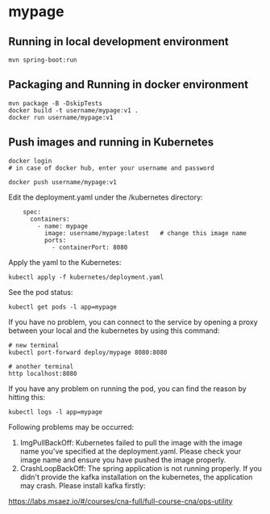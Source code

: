 # mypage

## Running in local development environment

```
mvn spring-boot:run
```

## Packaging and Running in docker environment

```
mvn package -B -DskipTests
docker build -t username/mypage:v1 .
docker run username/mypage:v1
```

## Push images and running in Kubernetes

```
docker login 
# in case of docker hub, enter your username and password

docker push username/mypage:v1
```

Edit the deployment.yaml under the /kubernetes directory:
```
    spec:
      containers:
        - name: mypage
          image: username/mypage:latest   # change this image name
          ports:
            - containerPort: 8080

```

Apply the yaml to the Kubernetes:
```
kubectl apply -f kubernetes/deployment.yaml
```

See the pod status:
```
kubectl get pods -l app=mypage
```

If you have no problem, you can connect to the service by opening a proxy between your local and the kubernetes by using this command:
```
# new terminal
kubectl port-forward deploy/mypage 8080:8080

# another terminal
http localhost:8080
```

If you have any problem on running the pod, you can find the reason by hitting this:
```
kubectl logs -l app=mypage
```

Following problems may be occurred:

1. ImgPullBackOff:  Kubernetes failed to pull the image with the image name you've specified at the deployment.yaml. Please check your image name and ensure you have pushed the image properly.
1. CrashLoopBackOff: The spring application is not running properly. If you didn't provide the kafka installation on the kubernetes, the application may crash. Please install kafka firstly:

https://labs.msaez.io/#/courses/cna-full/full-course-cna/ops-utility

